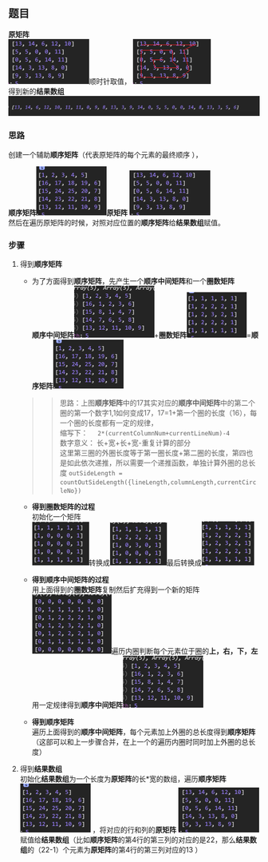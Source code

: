 
## 题目  
**原矩阵**  
![tmp_circleNo_array](./images/tmp_origin_array.png)顺时针取值， 
![tmp_circleNo_array](./images/tmp_origin2_array.png)  
得到新的**结果数组**    
![tmp_result_array](./images/tmp_result_array.png)  

### 思路

创建一个辅助**顺序矩阵**（代表原矩阵的每个元素的最终顺序 ），  
 
**顺序矩阵**![tmp_originNo_array](./images/tmp_originNo_array.png)**原矩阵** ![tmp_circleNo_array](./images/tmp_origin_array.png)   
然后在遍历原矩阵的时候，对照对应位置的**顺序矩阵**给**结果数组**赋值。



### 步骤
1. 得到**顺序矩阵**
    + 为了方面得到**顺序矩阵**，先产生一个**顺序中间矩阵**和一个**圈数矩阵**   
    **顺序中间矩阵**![tmp_originNo_array](./images/tmp_originNo_ing_array.png)+**圈数矩阵**![tmp_originNo_array](./images/tmp_circleNo_array.png)=**顺序矩阵**![tmp_originNo_array](./images/tmp_originNo_array.png)  

    >>思路：上图**顺序矩阵**中的17其实对应的**顺序中间矩阵**中的第二个圈的第一个数字1,1如何变成17，17=1+第一个圈的长度（16），每一个圈的长度都有一定的规律，  
    缩写下：    &nbsp;&nbsp;&nbsp;&nbsp;`2*(currentColumnNum+currentLineNum)-4`  
    数字意义： 长+宽+长+宽-重复计算的部分  
    这里第三圈的外圈长度等于第一圈长度+第二圈的长度，第四也是如此依次递推，所以需要一个递推函数，单独计算外圈的总长度
    `outSideLength = countOutSideLength({lineLength,columnLength,currentCircleNo})`




    + **得到圈数矩阵的过程**  
    初始化一个矩阵  
    ![tmp_originNo_ing1_array](./images/tmp_circleNo_ing1_array.png)转换成![tmp_originNo_ing1_array](./images/tmp_circleNo_ing2_array.png)最后转换成![tmp_originNo_ing1_array](./images/tmp_circleNo_ing3_array.png)    

    + **得到顺序中间矩阵的过程**  
    用上面得到的**圈数矩阵**复制然后扩充得到一个新的矩阵
    ![tmp_originNo_ing1_array](./images/tmp_originNo_ing1_array.png)遍历内圈判断每个元素位于圈的**上，右，下，左**用一定规律得到**顺序中间矩阵**![tmp_originNo_array](./images/tmp_originNo_ing_array.png)
    + **得到顺序矩阵**  
    遍历上面得到的**顺序中间矩阵**，每个元素加上外圈的总长度得到**顺序矩阵**（这部可以和上一步骤合并，在上一个的遍历内圈时同时加上外圈的总长度）

2. 得到**结果数组**  
    初始化**结果数组**为一个长度为**原矩阵**的长*宽的数组，遍历**顺序矩阵**![tmp_originNo_array](./images/tmp_originNo_array.png)  ，将对应的行和列的**原矩阵**
![tmp_circleNo_array](./images/tmp_origin_array.png)赋值给**结果数组**（比如**顺序矩阵**的第4行的第三列的对应的是22，那么**结果数组**的（22-1）个元素为**原矩阵**的第4行的第三列对应的13 ）
